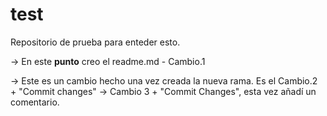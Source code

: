 # test
Repositorio de prueba para enteder esto.

-> En este <b>punto</b> creo el readme.md - Cambio.1

-> Este es un cambio hecho una vez creada la nueva rama. Es el Cambio.2 + "Commit changes"
-> Cambio 3 + "Commit Changes", esta vez añadí un comentario.

